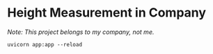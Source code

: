 # Height Measurement in Company
*Note: This project belongs to my company, not me.*

```commandline
uvicorn app:app --reload
```
